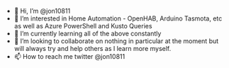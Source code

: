 - 👋 Hi, I’m @jon10811
- 👀 I’m interested in Home Automation - OpenHAB, Arduino Tasmota, etc as well as Azure PowerShell and Kusto Queries
- 🌱 I’m currently learning all of the above constantly
- 💞️ I’m looking to collaborate on nothing in particular at the moment but will always try and help others as I learn more myself.
- 📫 How to reach me twitter @jon10811

<!---
jon10811/jon10811 is a ✨ special ✨ repository because its `README.md` (this file) appears on your GitHub profile.
You can click the Preview link to take a look at your changes.
--->
